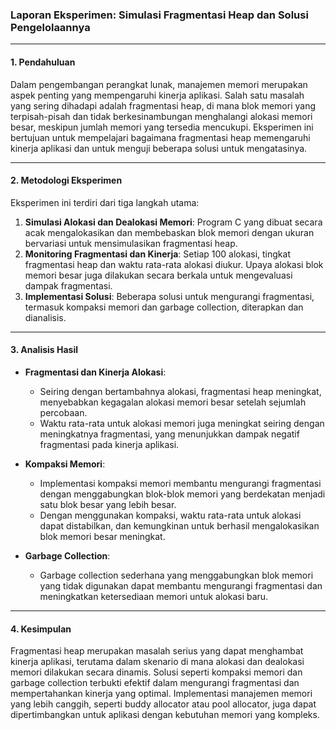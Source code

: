 ### **Laporan Eksperimen: Simulasi Fragmentasi Heap dan Solusi Pengelolaannya**

---

#### **1. Pendahuluan**

Dalam pengembangan perangkat lunak, manajemen memori merupakan aspek penting yang mempengaruhi kinerja aplikasi. Salah satu masalah yang sering dihadapi adalah fragmentasi heap, di mana blok memori yang terpisah-pisah dan tidak berkesinambungan menghalangi alokasi memori besar, meskipun jumlah memori yang tersedia mencukupi. Eksperimen ini bertujuan untuk mempelajari bagaimana fragmentasi heap memengaruhi kinerja aplikasi dan untuk menguji beberapa solusi untuk mengatasinya.

---

#### **2. Metodologi Eksperimen**

Eksperimen ini terdiri dari tiga langkah utama:

1. **Simulasi Alokasi dan Dealokasi Memori**: Program C yang dibuat secara acak mengalokasikan dan membebaskan blok memori dengan ukuran bervariasi untuk mensimulasikan fragmentasi heap.
2. **Monitoring Fragmentasi dan Kinerja**: Setiap 100 alokasi, tingkat fragmentasi heap dan waktu rata-rata alokasi diukur. Upaya alokasi blok memori besar juga dilakukan secara berkala untuk mengevaluasi dampak fragmentasi.
3. **Implementasi Solusi**: Beberapa solusi untuk mengurangi fragmentasi, termasuk kompaksi memori dan garbage collection, diterapkan dan dianalisis.

---


#### **3. Analisis Hasil**

- **Fragmentasi dan Kinerja Alokasi**:
    
    - Seiring dengan bertambahnya alokasi, fragmentasi heap meningkat, menyebabkan kegagalan alokasi memori besar setelah sejumlah percobaan.
    - Waktu rata-rata untuk alokasi memori juga meningkat seiring dengan meningkatnya fragmentasi, yang menunjukkan dampak negatif fragmentasi pada kinerja aplikasi.
- **Kompaksi Memori**:
    
    - Implementasi kompaksi memori membantu mengurangi fragmentasi dengan menggabungkan blok-blok memori yang berdekatan menjadi satu blok besar yang lebih besar.
    - Dengan menggunakan kompaksi, waktu rata-rata untuk alokasi dapat distabilkan, dan kemungkinan untuk berhasil mengalokasikan blok memori besar meningkat.
- **Garbage Collection**:
    
    - Garbage collection sederhana yang menggabungkan blok memori yang tidak digunakan dapat membantu mengurangi fragmentasi dan meningkatkan ketersediaan memori untuk alokasi baru.

---

#### **4. Kesimpulan**

Fragmentasi heap merupakan masalah serius yang dapat menghambat kinerja aplikasi, terutama dalam skenario di mana alokasi dan dealokasi memori dilakukan secara dinamis. Solusi seperti kompaksi memori dan garbage collection terbukti efektif dalam mengurangi fragmentasi dan mempertahankan kinerja yang optimal. Implementasi manajemen memori yang lebih canggih, seperti buddy allocator atau pool allocator, juga dapat dipertimbangkan untuk aplikasi dengan kebutuhan memori yang kompleks.